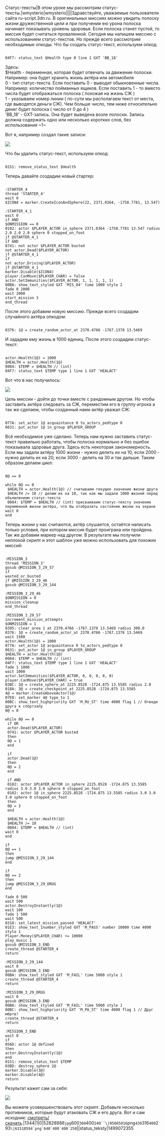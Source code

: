 Статус-тексты|В этом уроке мы рассмотрим статус-тексты.|wmysterio|wmysterio||||Здравствуйте, уважаемые пользователи сайта ru-script.3dn.ru. В оригинальных миссиях можно увидеть полоску жизни дружественной цели и при получении ею урона полоска начинает показывать уровень здоровья. Если полоска станет пустой, то миссия будет считаться проваленной. Сегодня мы напишем миссию с использованием статус-текстов. Но прежде всего рассмотрим необходимые опкоды. Что бы создать статус-текст, используем опкод:


```

04F7: status_text $Health type 0 line 1 GXT 'BB_18'
```



<div class="panel panel-default">
 <div class="panel-body">
Здесь:<br>
$Health - переменная, которая будет отвечать за движение полоски. Например: она будет хранить жизнь актёра или автомобиля<br>
0 - тип статус-текста. Если поставить 0 - выводит обыкновенные числа. Например: количество пойманных ящиков. Если поставить 1 - то вместо числа будет отображаться полоска ( похожая на жизнь СЖ )<br>
1 - указываем номер линии ( по-сути мы располагаем текст от места, где выводятся деньги СЖ). Чем больше число, тем ниже относительно денег будет полоска ( число от 0 до 4 )<br>
'BB_18' - GXT-запись. Она будет выведена возле полоски. Запись должна содержать одно или несколько коротких слов, без использования ~1~
 </div>
</div>

Вот я, например создал такие записи:

<!--IMG2--><img src="https://github.com/wmysterio/scm-scripting-lessons/raw/resources/_pu/0/05065016.png" /><!--IMG2-->

Что бы удалить статус-текст, используем опкод:


```

0151: remove_status_text $Health
```



Теперь давайте создадим новый стартер:


```

:STARTER_4
thread 'STARTER_4'
wait 0
$ICON4 = marker.CreateIconAndSphere(22, 2371.0364, -1758.7781, 13.547)

:STARTER_4_1
wait 0
if AND
$ONMISSION == 0
0102: actor $PLAYER_ACTOR in_sphere 2371.0364 -1758.7781 13.547 radius 2.0 2.0 2.0 sphere 0 stopped_on_foot 
jf @STARTER_4_1
if AND
8741: not actor $PLAYER_ACTOR busted
not actor.Dead($PLAYER_ACTOR)
jf @STARTER_4_1
if
not actor.Driving($PLAYER_ACTOR)
jf @STARTER_4_1
marker.Disable($ICON4)
player.CanMove($PLAYER_CHAR) = false
actor.SetImmunities($PLAYER_ACTOR, 1, 1, 1, 1, 1)
00BA: show_text_styled GXT 'MIS_04' time 1000 style 2
fade 0 2000
wait 2000
start_mission 3
end_thread
```



После этого добавим новую миссию. Прежде всего создадим случайного актёра опкодом:


```

0376: 1@ = create_random_actor_at 2370.4766 -1767.1378 13.5469
```



И зададим ему жизнь в 1000 единиц. После этого создадим статус-текст:


```

actor.Health(1@) = 1000
$HEALTH = actor.Health(1@)
0084: $TEMP = $HEALTH // (int)
04F7: status_text $TEMP type 1 line 1 GXT 'HEALACT'
```



Вот что в нас получилось:

<!--IMG3--><img src="https://github.com/wmysterio/scm-scripting-lessons/raw/resources/_pu/0/61518594.png" /><!--IMG3-->

Цель миссии - дойти до точки вместе с рандомным другом. Но чтобы заставить актёра следовать за СЖ, переместим его в группу игрока а так же сделаем, чтобы созданный нами актёр уважал СЖ:


```

077A: set_actor 1@ acquaintance 0 to_actors_pedtype 0
0631: put_actor 1@ in_group $PLAYER_GROUP
```



Всё необходимое уже сделано. Теперь нам нужно заставить статус-текст правильно работать, чтобы полоска нормально и без ошибок показывала здоровье друга. Здесь есть некоторая закономерность. Если мы задали актёру 1000 жизни - нужно делить их на 10, если 2000 - нужно делить их на 20, если 3000 - делить на 30 и так дальше. Таким образом делаем цикл:


```

0@ == 0

while 0@ == 0
 $HEALTH = actor.Health(1@) // считываем текущее значение жизни друга
 $HEALTH /= 10 // делим их на 10, так как мы задали 1000 жизней перед объявлением статус-текста
 0084: $TEMP = $HEALTH // (int) присваиваем статус-тексту значение переменной жизни актёра, что бы отобразить состояние жизни на экране
wait 0
end
```



Теперь жизни у нас считаются, актёр слушается, остаётся написать только условия, при котором миссия будет проиграна или пройдена. Так же добавим маркер над другом. В результате мы получили неплохой скрипт и этот шаблон уже можно использовать для похожих миссий:


```

:MISSION_3
thread 'MISSION_3'
gosub @MISSION_3_29_57 
if 
wasted_or_busted 
jf @MISSION_3_29_46 
gosub @MISSION_3_29_144 

:MISSION_3_29_46
$ONMISSION = 0 
mission_cleanup 
end_thread 

:MISSION_3_29_57
increment_mission_attempts 
$ONMISSION = 1 
0395: clear_area 1 at 2370.4766 -1767.1378 13.5469 radius 300.0
0376: 1@ = create_random_actor_at 2370.4766 -1767.1378 13.5469
wait 1500
actor.Health(1@) = 1000
077A: set_actor 1@ acquaintance 0 to_actors_pedtype 0
0631: put_actor 1@ in_group $PLAYER_GROUP
$HEALTH = actor.Health(1@)
0084: $TEMP = $HEALTH // (int)
04F7: status_text $TEMP type 1 line 1 GXT 'HEALACT'
fade 1 1000
wait 1000
actor.SetImmunities($PLAYER_ACTOR, 0, 0, 0, 0, 0)
player.CanMove($PLAYER_CHAR) = true
03BC: 2@ = create_sphere_at 2225.8528 -1724.875 13.5585 radius 2.0
018A: 3@ = create_checkpoint_at 2225.8528 -1724.875 13.5585
4@ = marker.CreateAboveActor(1@)
07E0: set_marker 4@ type_to 1
00BC: show_text_highpriority GXT 'M_RU_ST' time 4000 flag 1 // Отведи друга к спортзалу
0@ = 0

while 0@ == 0
 if OR
 actor.Dead($PLAYER_ACTOR)
 0741: actor $PLAYER_ACTOR busted
 then
 0@ = 1
 end
 
 if
 actor.Dead(1@)
 then
 0@ = 2
 end
 
 if AND
 0102: actor $PLAYER_ACTOR in_sphere 2225.8528 -1724.875 13.5585 radius 3.0 3.0 3.0 sphere 0 stopped_on_foot 
 0102: actor 1@ in_sphere 2225.8528 -1724.875 13.5585 radius 3.0 3.0 3.0 sphere 0 stopped_on_foot 
 then
 0@ = 3
 end
 
 $HEALTH = actor.Health(1@)
 $HEALTH /= 10 
 0084: $TEMP = $HEALTH // (int)
wait 0
end

if
0@ == 1
then
jump @MISSION_3_29_144
end

if
0@ == 2
then
jump @MISSION_3_29_DRUG
end

fade 0 500
wait 500
actor.DestroyInstantly(1@)
wait 100
fade 1 500
wait 500
0318: set_latest_mission_passed 'HEALACT' 
01E3: show_text_1number_styled GXT 'M_PASS' number 10000 time 4000 style 1 
Player.Money($PLAYER_CHAR) += 10000
play_music 1
gosub @MISSION_3_END
create_thread @STARTER_4
return 

:MISSION_3_29_144
wait 0 
gosub @MISSION_3_END
00BA: show_text_styled GXT 'M_FAIL' time 5000 style 1 
create_thread @STARTER_4 
return

:MISSION_3_29_DRUG
wait 0 
gosub @MISSION_3_END
00BA: show_text_styled GXT 'M_FAIL' time 5000 style 1
00BC: show_text_highpriority GXT 'M_PA_ST' time 4000 flag 1 // Друг мёртв!
create_thread @STARTER_4 
return

:MISSION_3_END
wait 0 
if
056D: actor 1@ defined
then
actor.DestroyInstantly(1@)
end
0151: remove_status_text $TEMP
03BD: destroy_sphere 2@
marker.Disable(3@)
marker.Disable(4@)
return
```



Результат кажет сам за себя:

<!--IMG1--><img src="https://github.com/wmysterio/scm-scripting-lessons/raw/resources/_pu/0/52828888.jpg" /><!--IMG1-->

Вы можете усовершенствовать этот скрипт. Добавьте несколько противников, которые будут атаковать СЖ и его друга. Вот и сам исходник: <a href="/data_base/sa/STATUS_TEXT.txt">смотреть/скачать</a>.|1344|1|0|52828888`jpg`600`360`400`240``\|05065016`png`430`316`400`293``\|61518594`png`640`400`400`250``\||status_teksty|1499072355